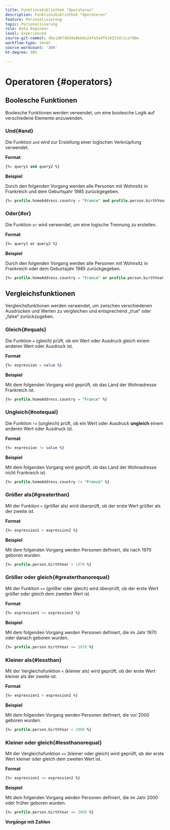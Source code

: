 ```yaml
---
title: Funktionsbibliothek "Operatoren"
description: Funktionsbibliothek "Operatoren"
feature: Personalisierung
topic: Personalisierung
role: Data Engineer
level: Experienced
source-git-commit: 4be1d6f4034a0bb0a24fe5e4f634253dc1ca798e
workflow-type: tm+mt
source-wordcount: '304'
ht-degree: 98%

---
```


# Operatoren {#operators}

## Boolesche Funktionen

Boolesche Funktionen werden verwendet, um eine boolesche Logik auf verschiedene Elemente anzuwenden.

### Und{#and}

Die Funktion `and` wird zur Erstellung einer logischen Verknüpfung verwendet.

**Format**

```sql
{%= query1 and query2 %}
```

**Beispiel**

Durch den folgenden Vorgang werden alle Personen mit Wohnsitz in Frankreich und dem Geburtsjahr 1985 zurückgegeben.

```sql
{%= profile.homeAddress.country = "France" and profile.person.birthYear = 1985 %}
```

### Oder{#or}

Die Funktion `or` wird verwendet, um eine logische Trennung zu erstellen.

**Format**

```sql
{%= query1 or query2 %}
```

**Beispiel**

Durch den folgenden Vorgang werden alle Personen mit Wohnsitz in Frankreich oder dem Geburtsjahr 1985 zurückgegeben.

```sql
{%= profile.homeAddress.country = "France" or profile.person.birthYear = 1985 %}
```

<!--
## Not{#not}

The `not` (or `!`) function is used to create a logical negation.

**Format**

```sql
not ({QUERY})
!({QUERY})
```

**Example**

The following operation will return all people who do not have their home country as Canada.

```sql
not (homeAddress.countryISO = "CA")
```
-->





## Vergleichsfunktionen

Vergleichsfunktionen werden verwendet, um zwischen verschiedenen Ausdrücken und Werten zu vergleichen und entsprechend „true“ oder „false“ zurückzugeben.

### Gleich{#equals}

Die Funktion `=` (gleich) prüft, ob ein Wert oder Ausdruck gleich einem anderen Wert oder Ausdruck ist.

**Format**

```sql
{%= expression = value %}
```

**Beispiel**

Mit dem folgenden Vorgang wird geprüft, ob das Land der Wohnadresse Frankreich ist.

```sql
{%= profile.homeAddress.country = "France" %}
```

### Ungleich{#notequal}

Die Funktion `!=` (ungleich) prüft, ob ein Wert oder Ausdruck **ungleich** einem anderen Wert oder Ausdruck ist.

**Format**

```sql
{%= expression != value %}
```

**Beispiel**

Mit dem folgenden Vorgang wird geprüft, ob das Land der Wohnadresse nicht Frankreich ist.

```sql
{%= profile.homeAddress.country != "France" %}
```

### Größer als{#greaterthan}

Mit der Funktion `>` (größer als) wird überprüft, ob der erste Wert größer als der zweite ist.

**Format**

```sql
{%= expression1 > expression2 %}
```

**Beispiel**

Mit dem folgenden Vorgang werden Personen definiert, die nach 1970 geboren wurden.

```sql
{%= profile.person.birthYear > 1970 %}
```

### Größer oder gleich{#greaterthanorequal}

Mit der Funktion `>=` (größer oder gleich) wird überprüft, ob der erste Wert größer oder gleich dem zweiten Wert ist.

**Format**

```sql
{%= expression1 >= expression2 %}
```

**Beispiel**

Mit dem folgenden Vorgang werden Personen definiert, die im Jahr 1970 oder danach geboren wurden.

```sql
{%= profile.person.birthYear >= 1970 %}
```

### Kleiner als{#lessthan}

Mit der Vergleichsfunktion `<` (kleiner als) wird geprüft, ob der erste Wert kleiner als der zweite ist.

**Format**

```sql
{%= expression1 < expression2 %}
```

**Beispiel**

Mit dem folgenden Vorgang werden Personen definiert, die vor 2000 geboren wurden.

```sql
{%= profile.person.birthYear < 2000 %}
```

### Kleiner oder gleich{#lessthanorequal}

Mit der Vergleichsfunktion `<=` (kleiner oder gleich) wird geprüft, ob der erste Wert kleiner oder gleich dem zweiten Wert ist.

**Format**

```sql
{%= expression1 <= expression2 %}
```

**Beispiel**

Mit dem folgenden Vorgang werden Personen definiert, die im Jahr 2000 oder früher geboren wurden.

```sql
{%= profile.person.birthYear <= 2000 %}
```

**Vorgänge mit Zahlen**

